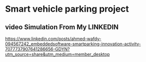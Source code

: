 # Smart vehicle parking project
## video Simulation From My LINKEDIN
https://www.linkedin.com/posts/ahmed-wafdy-094567242_embeddedsoftware-smartparking-innovation-activity-7077737907641286656-GDYN?utm_source=share&utm_medium=member_desktop
